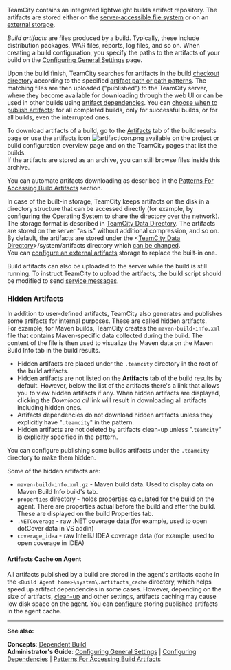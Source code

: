 [//]: # (title: Build Artifact)
[//]: # (auxiliary-id: Build Artifact)

TeamCity contains an integrated lightweight builds artifact repository. The artifacts are stored either on the [server-accessible file system](configuring-artifacts-storage.md#Built-in+Artifacts+Storage) or on an [external storage](configuring-artifacts-storage.md#External+Artifacts+Storage). 

_Build artifacts_ are files produced by a build. Typically, these include distribution packages, WAR files, reports, log files, and so on. When creating a build configuration, you specify the paths to the artifacts of your build on the [Configuring General Settings](configuring-general-settings.md#Artifact+Paths) page.

Upon the build finish, TeamCity searches for artifacts in the build [checkout directory](build-checkout-directory.md) according to the specified [artifact path or path patterns](configuring-general-settings.md#Artifact+Paths). The matching files are then uploaded ("published") to the TeamCity server, where they become available for downloading through the web UI or can be used in other builds using [artifact dependencies](dependent-build.md#Artifact+Dependency). You can [choose when to publish artifacts](configuring-general-settings.md#publish-artifacts): for all completed builds, only for successful builds, or for all builds, even the interrupted ones.

To download artifacts of a build, go to the [Artifacts](working-with-build-results.md#Build+Artifacts) tab of the build results page or use the artifacts icon ![artifactIcon.png](artifactIcon.png) available on the project or build configuration overview page and on the TeamCity pages that list the builds.   
If the artifacts are stored as an archive, you can still browse files inside this archive.

You can automate artifacts downloading as described in the [Patterns For Accessing Build Artifacts](patterns-for-accessing-build-artifacts.md) section.

In case of the built\-in storage, TeamCity keeps artifacts on the disk in a directory structure that can be accessed directly (for example, by configuring the Operating System to share the directory over the network). The storage format is described in [TeamCity Data Directory](teamcity-data-directory.md#artifacts). The artifacts are stored on the server "as is" without additional compression, and so on. By default, the artifacts are stored under the \<[TeamCity Data Directory](teamcity-data-directory.md)\>\/system\/artifacts directory which [can be changed](teamcity-configuration-and-maintenance.md).   
You can [configure an external artifacts](configuring-artifacts-storage.md#External+Artifacts+Storage) storage to replace the built\-in one.

Build artifacts can also be uploaded to the server while the build is still running. To instruct TeamCity to upload the artifacts, the build script should be modified to send [service messages](build-script-interaction-with-teamcity.md#Publishing+Artifacts+while+the+Build+is+Still+in+Progress).

### Hidden Artifacts

In addition to user\-defined artifacts, TeamCity also generates and publishes some artifacts for internal purposes. These are called hidden artifacts.   
For example, for Maven builds, TeamCity creates the `maven-build-info.xml` file that contains Maven\-specific data collected during the build. The content of the file is then used to visualize the Maven data on the Maven Build Info tab in the build results.
* Hidden artifacts are placed under the `.teamcity` directory in the root of the build artifacts.
* Hidden artifacts are not listed on the __Artifacts__ tab of the build results by default. However, below the list of the artifacts there's a link that allows you to view hidden artifacts if any. When hidden artifacts are displayed, clicking the _Download all_ link will result in downloading all artifacts including hidden ones.
* Artifacts dependencies do not download hidden artifacts unless they explicitly have "`.teamcity`" in the pattern.
* Hidden artifacts are not deleted by artifacts clean\-up unless ".`teamcity`" is explicitly specified in the pattern.

You can configure publishing some builds artifacts under the `.teamcity` directory to make them hidden.

Some of the hidden artifacts are:
* `maven-build-info.xml.gz` \- Maven build data. Used to display data on Maven Build Info build's tab.
* `properties` directory \- holds properties calculated for the build on the agent. There are properties actual before the build and after the build. These are displayed on the build Properties tab.
* `.NETCoverage` \- raw .NET coverage data (for example, used to open dotCover data in VS addin)
* `coverage_idea` \- raw IntelliJ IDEA coverage data (for example, used to open coverage in IDEA)


[//]: # (Internal note. Do not delete. "Build Artifactd28e144.txt")    


#### Artifacts Cache on Agent

All artifacts published by a build are stored in the agent's artifacts cache in the `<Build Agent home>\system\.artifacts_cache` directory, which helps speed up artifact dependencies in some cases. 
However, depending on the size of artifacts, [clean-up](clean-up.md) and other settings, artifacts caching may cause low disk space on the agent. You can [configure](free-disk-space.md#Configuring+artifacts+cache) storing published artifacts in the agent cache.

__  __

__See also:__


__Concepts__: [Dependent Build](dependent-build.md)   
__Administrator's Guide__: [Configuring General Settings](configuring-general-settings.md) | [Configuring Dependencies](configuring-dependencies.md) | [Patterns For Accessing Build Artifacts](patterns-for-accessing-build-artifacts.md) 